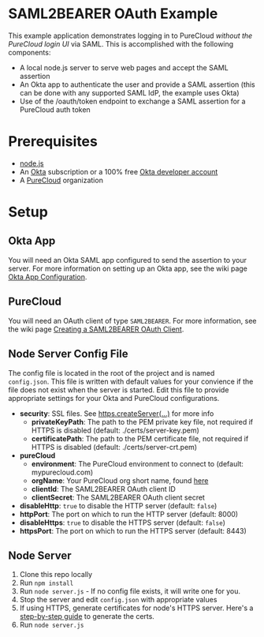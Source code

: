 # SAML2BEARER OAuth Example

This example application demonstrates logging in to PureCloud _without the PureCloud login UI_ via SAML. This is accomplished with the following components:

* A local node.js server to serve web pages and accept the SAML assertion
* An Okta app to authenticate the user and provide a SAML assertion (this can be done with any supported SAML IdP, the example uses Okta)
* Use of the /oauth/token endpoint to exchange a SAML assertion for a PureCloud auth token

# Prerequisites

* [node.js](https://nodejs.org)
* An [Okta](https://www.okta.com/) subscription or a 100% free [Okta developer account](https://www.okta.com/developer/signup/)
* A [PureCloud](https://mypurecloud.com) organization

# Setup

## Okta App

You will need an Okta SAML app configured to send the assertion to your server. For more information on setting up an Okta app, see the wiki page [Okta App Configuration]().

## PureCloud

You will need an OAuth client of type `SAML2BEARER`. For more information, see the wiki page [Creating a SAML2BEARER OAuth Client]().

## Node Server Config File

The config file is located in the root of the project and is named `config.json`. This file is written with default values for your convience if the file does not exist when the server is started. Edit this file to provide appropriate settings for your Okta and PureCloud configurations.

* **security**: SSL files. See [https.createServer(...)](https://nodejs.org/api/https.html#https_https_createserver_options_requestlistener) for more info
  * **privateKeyPath**: The path to the PEM private key file, not required if HTTPS is disabled (default: ./certs/server-key.pem)
  * **certificatePath**: The path to the PEM certificate file, not required if HTTPS is disabled (default: ./certs/server-crt.pem)
* **pureCloud**
  * **environment**: The PureCloud environment to connect to (default: mypurecloud.com)
  * **orgName**: Your PureCloud org short name, found [here](https://apps.mypurecloud.com/directory/#/admin/general-info/details)
  * **clientId**: The SAML2BEARER OAuth client ID
  * **clientSecret**: The SAML2BEARER OAuth client secret
* **disableHttp**: `true` to disable the HTTP server (default: `false`)
* **httpPort**: The port on which to run the HTTP server (default: 8000)
* **disableHttps**: `true` to disable the HTTPS server (default: `false`)
* **httpsPort**: The port on which to run the HTTPS server (default: 8443)

## Node Server

1. Clone this repo locally
2. Run `npm install`
3. Run `node server.js` - If no config file exists, it will write one for you.
4. Stop the server and edit `config.json` with appropriate values
5. If using HTTPS, generate certificates for node's HTTPS server. Here's a [step-by-step guide](https://engineering.circle.com/https-authorized-certs-with-node-js-315e548354a2) to generate the certs.
6. Run `node server.js`
